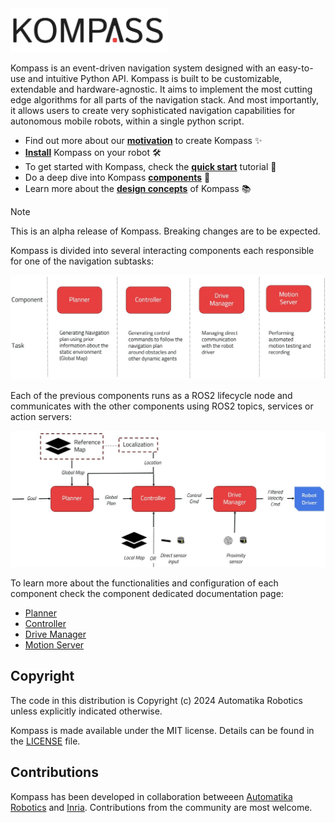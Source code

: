 <picture>
  <source media="(prefers-color-scheme: dark)" srcset="docs/_static/Kompass.png">
  <source media="(prefers-color-scheme: light)" srcset="docs/_static/Kompass_dark.png">
  <img alt="Kompass Logo." src="docs/_static/Kompass_dark.png"  width="50%">
</picture>

Kompass is an event-driven navigation system designed with an easy-to-use and intuitive Python API. Kompass is built to be customizable, extendable and hardware-agnostic. It aims to implement the most cutting edge algorithms for all parts of the navigation stack. And most importantly, it allows users to create very sophisticated navigation capabilities for autonomous mobile robots, within a single python script.

- Find out more about our [**motivation**](https://automatika-robotics.github.io/kompass/why.html) to create Kompass ✨
- [**Install**](https://automatika-robotics.github.io/kompass/install.html) Kompass on your robot 🛠️
- To get started with Kompass, check the [**quick start**](https://automatika-robotics.github.io/kompass/quick_start.html) tutorial 🚀
- Do a deep dive into Kompass [**components**](https://automatika-robotics.github.io/kompass/navigation/index.html) 🤖
- Learn more about the [**design concepts**](https://automatika-robotics.github.io/kompass/design/index.html) of Kompass 📚

> [!NOTE]
> This is an alpha release of Kompass. Breaking changes are to be expected.

Kompass is divided into several interacting components each responsible for one of the navigation subtasks:

![Kompass Components Tasks](docs/_static/images/diagrams/system_components.jpg)

Each of the previous components runs as a ROS2 lifecycle node and communicates with the other components using ROS2 topics, services or action servers:

![Kompass Full System](docs/_static/images/diagrams/system_graph.jpg)

To learn more about the functionalities and configuration of each component check the component dedicated documentation page:

- [Planner](https://automatika-robotics.github.io/kompass/navigation/path_planning.html)
- [Controller](https://automatika-robotics.github.io/kompass/navigation/control.html)
- [Drive Manager](https://automatika-robotics.github.io/kompass/navigation/driver.html)
- [Motion Server](https://automatika-robotics.github.io/kompass/navigation/motion_server.html)

## Copyright

The code in this distribution is Copyright (c) 2024 Automatika Robotics unless explicitly indicated otherwise.

Kompass is made available under the MIT license. Details can be found in the [LICENSE](LICENSE) file.

## Contributions

Kompass has been developed in collaboration betweeen [Automatika Robotics](https://automatikarobotics.com/) and [Inria](https://inria.fr/). Contributions from the community are most welcome.
